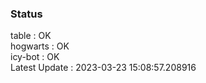 ### Status


table : OK  
hogwarts : OK  
icy-bot : OK  
Latest Update : 2023-03-23 15:08:57.208916
